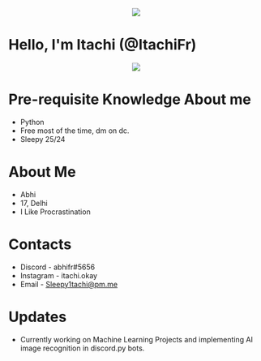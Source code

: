 <p align="center">  
<img src="https://media.discordapp.net/attachments/860802917539381268/1040304623292002304/200w.gif">
</p>


# Hello, I'm Itachi (@ItachiFr)

<p align="center">
<img
src = "https://discord.c99.nl/widget/theme-1/493320149315747840.png">
</p>

# Pre-requisite Knowledge About me
- Python </br>
- Free most of the time, dm on dc. </br>
- Sleepy 25/24 </br>

# About Me
- Abhi </br>
- 17, Delhi </br> 
- I Like Procrastination </br>


# Contacts

- Discord - abhifr#5656 </br>
- Instagram - itachi.okay</br>
- Email - Sleepy1tachi@pm.me </br>

# Updates
- Currently working on Machine Learning Projects and implementing AI image recognition in discord.py bots.
